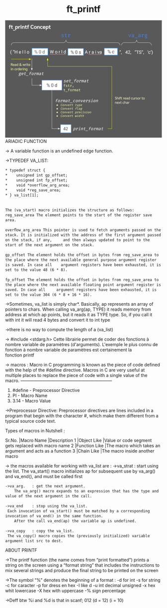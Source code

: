 <div align=center>
<h1 align=center>ft_printf</h1>
   <img src="https://raw.githubusercontent.com/viruskizz/viruskizz-myutils/main/printf_concept_dark.png" />
</div>
ARIADIC FUNCTION

-> A variable function is an undefined edge function.


->TYPEDEF VA_LIST:

	* typedef struct {
	*    unsigned int gp_offset;
	*    unsigned int fp_offset;
	*    void *overflow_arg_area;
	*    void *reg_save_area;  
	* } va_list[1];


	The (va_start) macro initializes the structure as follows:
	reg_save_area The element points to the start of the register save area.

	overﬂow_arg_area This pointer is used to fetch arguments passed on the stack. It is initialized with the address of the first argument passed on the stack, if any, 	and then always updated to point to the start of the next argument on the stack.

	gp_offset The element holds the offset in bytes from reg_save_area to the place where the next available general purpose argument register is saved. In case all 	argument registers have been exhausted, it is set to the value 48 (6 * 8).

	fp_offset The element holds the offset in bytes from reg_save_area to the place where the next available floating point argument register is saved. In case all 	argument registers have been exhausted, it is set to the value 304 (6 * 8 + 16 * 16).

->Sometimes, va_list is simply char*. Basically, ap represents an array of pointers to chars. When calling va_arg(ap, TYPE) it reads memory from address at which ap points, but it reads it as TYPE type. So, if you call it with int it will read 4 bytes and convert it to int type

->there is no way to compute the length of a (va_list)


-> #include <stdarg.h>
	Cette librairie permet de coder des fonctions à nombre variable de paramètres (d'arguments). L'exemple le plus connu de fonction à nombre variable de paramètres est 	certainement la fonction printf


-> macros :
	Macro in C programming is known as the piece of code defined with the help of the #define directive. Macros in C are very useful 	at multiple places to replace 	the piece of code with a single value of the macro.
                            —————————————————————
   1. #define - Preprocessor Directive
   2. PI - Macro Name
   3. 3.14 - Macro Value

->Preprocessor Directive: 
    Preprocessor directives are lines included in a program that begin with the character #, which make them different from a typical source code text.

Types of macros in Nutshell :

Sr.No.	|Macro Name	|Description
1	|Object Like	|Value or code segment gets replaced with macro name
2	|Function Like	|The macro which takes an argument and acts as a function
3	|Chain Like	|The macro inside another macro

-> the macros available for working with va_list are :
	->va_strat  : start using the list.
    	The va_start() macro initializes ap for subsequent use by va_arg() and va_end(), and must be called first

	->va_arg.   : get the next argument.
    	The va_arg() macro expands to an expression that has the type and value of the next argument in the call.

	->va_end    : stop using the va_list.
   	 Each invocation of va_start() must be matched by a corresponding invocation of va_end() in the same function.
    	After the call va_end(ap) the variable ap is undefined.

	->va_copy   : copy the va_list.
   	 The va_copy() macro copies the (previously initialized) variable argument list src to dest.

ABOUT PRINTF

->The printf function (the name comes from “print formatted”) prints a string on the screen using a “format string” that includes the instructions to mix several strings and produce the final string to be printed on the screen

->The symbol “%” denotes the beginning of a format :
	-d for int
	-s for string
	-c for caracter
	-p for dress en hex
	-I like d
	-u int decimal unsigned
	-x hex whit lowercase
	-X hex with uppercase
	-% sign percentage
 
->Deff btw %i and %d is that in scanf; 012 (d = 12) (i = 10)
